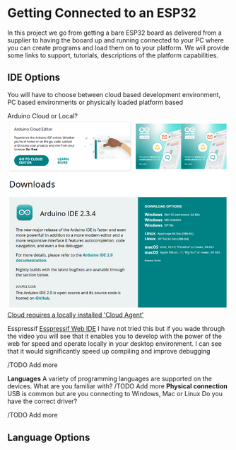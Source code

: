 # Getting Connected to an ESP32

In this project we go from getting a bare ESP32 board as delivered from a supplier to having the booard up and running connected to your PC where you can create programs and load them on to your platform.
We will provide some links to support, tutorials, descriptions of the platform capabilities.

## IDE Options

You will have to choose between cloud based development environment, PC based environments or physically loaded platform based

Arduino Cloud or Local?
![ArduinoIDE](Documentation\ArduinoIDE.png)
[](https://www.arduino.cc/en/software)
[Cloud requires a locally installed 'Cloud Agent'](https://cloud.arduino.cc/download-agent)

Esspressif 
[Esspressif Web IDE](https://developer.espressif.com/blog/accelerate-your-iot-development-with-the-espressif-webide/)
I have not tried this but if you wade through the video you will see that it enables you to develop with the power of the web for speed and operate locally in your desktop environment.  I can see that it would significantly speed up compiling and improve debugging

/TODO Add more

**Languages**
A variety of programming languages are supported on the devices.  What are you familiar with?
/TODO Add more
**Physical connection**
USB is common but are you connecting to Windows, Mac or Linux
Do you have the correct driver?

/TODO Add more

## Language Options
